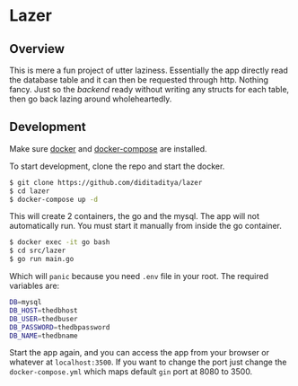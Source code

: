 # Lazer

## Overview

This is mere a fun project of utter laziness. Essentially the app directly read the database table and it can then be requested through http. Nothing fancy. Just so the *backend* ready without writing any structs for each table, then go back lazing around wholeheartedly.

## Development

Make sure [docker](https://docs.docker.com/install/) and [docker-compose](https://docs.docker.com/compose/install/) are installed.

To start development, clone the repo and start the docker.

```bash
$ git clone https://github.com/diditaditya/lazer
$ cd lazer
$ docker-compose up -d
```

This will create 2 containers, the go and the mysql. The app will not automatically run. You must start it manually from inside the go container.

```bash
$ docker exec -it go bash
$ cd src/lazer
$ go run main.go
```

Which will `panic` because you need `.env` file in your root. The required variables are:

```bash
DB=mysql
DB_HOST=thedbhost
DB_USER=thedbuser
DB_PASSWORD=thedbpassword
DB_NAME=thedbname
```

Start the app again, and you can access the app from your browser or whatever at `localhost:3500`. If you want to change the port just change the `docker-compose.yml` which maps default `gin` port at 8080 to 3500.